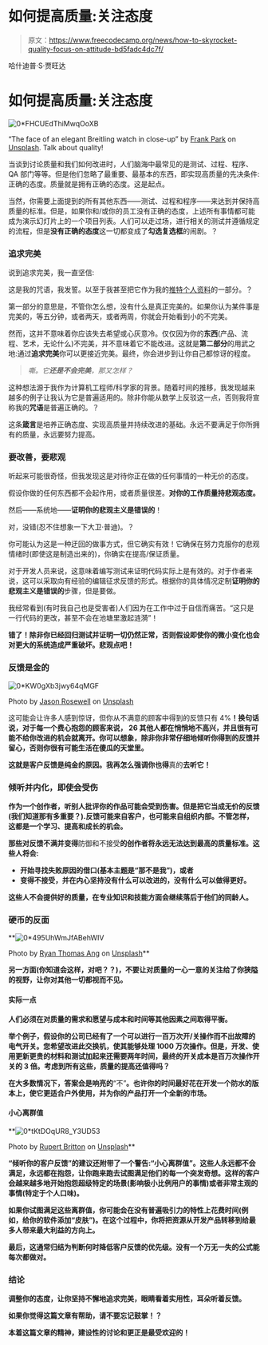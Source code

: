 # 如何提高质量:关注态度

> 原文：<https://www.freecodecamp.org/news/how-to-skyrocket-quality-focus-on-attitude-bd5fadc4dc7f/>

哈什迪普·S·贾旺达

# 如何提高质量:关注态度

![0*FHCUEdThiMwqOoXB](img/d0dd6e0e7060421b0fd2935266af1ced.png)

“The face of an elegant Breitling watch in close-up” by [Frank Park](https://unsplash.com/@fpark1?utm_source=medium&utm_medium=referral) on [Unsplash](https://unsplash.com?utm_source=medium&utm_medium=referral). Talk about quality!

当谈到讨论质量和我们如何改进时，人们脑海中最常见的是测试、过程、程序、QA 部门等等。但是他们忽略了最重要、最基本的东西，即实现高质量的先决条件:正确的态度。质量就是拥有正确的态度。这是起点。

当然，你需要上面提到的所有其他东西——测试、过程和程序——来达到并保持高质量的标准。但是，如果你和/或你的员工没有正确的态度，上述所有事情都可能成为演示幻灯片上的一个项目列表。人们可以走过场，进行相关的测试并遵循规定的流程，但是**没有正确的态度**这一切都变成了**勾选复选框**的闹剧。？

### 追求完美

说到追求完美，我一直坚信:

这是我的咒语，我发誓。以至于我甚至把它作为我的[推特个人资料](https://twitter.com/hsjawanda)的一部分。？

第一部分的意思是，不管你怎么想，没有什么是真正完美的。如果你认为某件事是完美的，等五分钟，或者两天，或者两周，你就会开始看到小的不完美。

然而，这并不意味着你应该失去希望或心灰意冷。仅仅因为你的**东西**(产品、流程、艺术，无论什么)不完美，并不意味着它不能改进。这就是**第二部分**的用武之地:通过**追求完美**你可以更接近完美。最终，你会进步到让你自己都惊讶的程度。

> *嘶。它**还是不会完美**，那又怎样？*

这种想法源于我作为计算机工程师/科学家的背景。随着时间的推移，我发现越来越多的例子让我认为它是普遍适用的。除非你能从数学上反驳这一点，否则我将宣称我的**咒语**是普遍正确的。？

这条**箴言**是培养正确态度、实现高质量并持续改进的基础。永远不要满足于你所拥有的质量，永远要努力提高。

### 要改善，要悲观

听起来可能很奇怪，但我发现这是对待你正在做的任何事情的一种无价的态度。

假设你做的任何东西都不会起作用，或者质量很差。**对你的工作质量持悲观态度。**

然后——系统地——**证明你的悲观主义是错误的**！

对，没错(忍不住想象一下大卫·普迪)。？

你可能认为这是一种迂回的做事方式，但它确实有效！它确保在努力克服你的悲观情绪时(即使这是制造出来的)，你确实在提高/保证质量。

对于开发人员来说，这意味着编写测试来证明代码实际上是有效的。对于作者来说，这可以采取向有经验的编辑征求反馈的形式。根据你的具体情况定制**证明你的悲观主义是错误的**步骤，但是要做。

我经常看到(有时我自己也是受害者)人们因为在工作中过于自信而痛苦。“这只是一行代码的更改，甚至不会在池塘里激起涟漪”！

**错了！除非你已经回归测试并证明一切仍然正常，否则假设即使你的微小变化也会对更大的系统造成严重破坏。**悲观点吧！****

### 反馈是金的

![0*KW0gXb3jwy64qMGF](img/44aaeae5e80d177550ec81687364c003.png)

Photo by [Jason Rosewell](https://unsplash.com/@jasonrosewell?utm_source=medium&utm_medium=referral) on [Unsplash](https://unsplash.com?utm_source=medium&utm_medium=referral)

这可能会让许多人感到惊讶，但你从不满意的顾客中得到的反馈只有 4%**！换句话说，对于每一个费心抱怨的顾客来说， **26 其他人都在悄悄地不高兴**，并且很有可能不给你改进的机会就离开。你可以想象，除非你非常仔细地倾听你得到的反馈并留心，否则你很有可能生活在傻瓜的天堂里。**

**这就是客户反馈是纯金的原因。我再怎么强调你也得**真的**去听它！**

### **倾听并内化，即使会受伤**

**作为一个创作者，听别人批评你的作品可能会受到伤害。但是把它当成无价的反馈(我们知道那有多重要？).反馈可能来自客户，也可能来自组织内部。不管怎样，这都是一个学习、提高和成长的机会。**

**那些对反馈不满并变得**防御和不接受**的创作者将永远无法达到最高的质量标准。这些人将会:**

*   **开始寻找失败原因的借口(基本主题是“那不是我”)，或者**
*   **变得不接受，并在内心坚持没有什么可以改进的，没有什么可以做得更好。**

**这些人不会提供好的质量，在专业知识和技能方面会继续落后于他们的同龄人。**

### **硬币的反面**

**![0*495UhWmJfABehWIV](img/7e6aa56b36139a1b82c6e4b177ec41c3.png)

Photo by [Ryan Thomas Ang](https://unsplash.com/@ryanthomasang?utm_source=medium&utm_medium=referral) on [Unsplash](https://unsplash.com?utm_source=medium&utm_medium=referral)** 

**另一方面(你知道会这样，对吧？？)，不要让对质量的一心一意的关注给了你狭隘的视野，让你对其他一切都视而不见。**

#### **实际一点**

**人们必须在对质量的需求和愿望与成本和时间等其他因素之间取得平衡。**

**举个例子，假设你的公司已经有了一个可以进行一百万次开/关操作而不出故障的电气开关。您希望改进此交换机，使其能够处理 1000 万次操作。但是，开发、使用更新更贵的材料和测试加起来还需要两年时间，最终的开关成本是百万次操作开关的 3 倍。考虑到所有这些，质量的提高还值得吗？**

**在大多数情况下，答案会是响亮的**“不”**。也许你的时间最好花在开发一个防水的版本上，使它更适合户外使用，并为你的产品打开一个全新的市场。**

#### **小心离群值**

**![0*tKtDOqUR8_Y3UD53](img/5a91d91d45911c9bc0e19d8f2826405e.png)

Photo by [Rupert Britton](https://unsplash.com/@rupert_britton?utm_source=medium&utm_medium=referral) on [Unsplash](https://unsplash.com?utm_source=medium&utm_medium=referral)** 

**“倾听你的客户反馈”的建议还附带了一个警告:“小心离群值”。这些人永远都不会满足，永远都在抱怨，让你跑来跑去试图满足他们的每一个突发奇想。这样的客户会越来越多地开始抱怨超级特定的场景(影响极小比例用户的事情)或者非常主观的事情(特定于个人口味)。**

**如果你试图满足这些离群值，你可能会在没有普遍吸引力的特性上花费时间(例如，给你的软件添加“皮肤”)。在这个过程中，你将把资源从开发产品转移到给最多人带来最大利益的方向上。**

**最后，这通常归结为判断何时降低客户反馈的优先级。没有一个万无一失的公式能每次都做对。**

### **结论**

**调整你的态度，让你坚持不懈地追求完美，眼睛看着实用性，耳朵听着反馈。**

**如果你觉得这篇文章有帮助，请不要忘记鼓掌！？**

**本着这篇文章的精神，建设性的讨论和更正是最受欢迎的！**